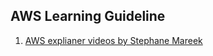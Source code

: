 ## AWS Learning Guideline
1. [AWS explianer videos by Stephane Mareek](https://youtube.com/playlist?list=PLt1SIbA8guuvvqyRA7BJMrSVtsrGD8fvo)
